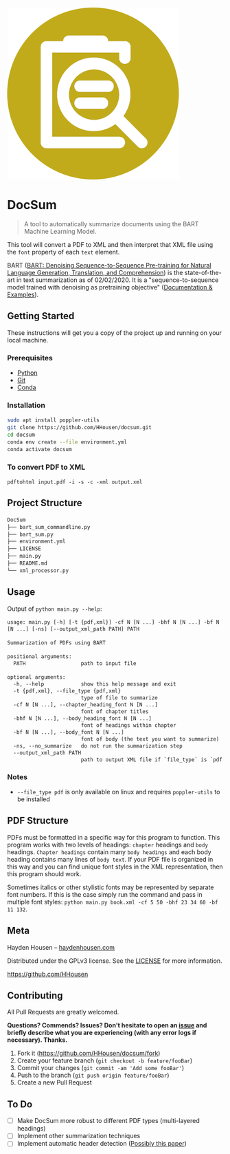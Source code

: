 ![DocSum Logo](docsum.png)
# DocSum
> A tool to automatically summarize documents using the BART Machine Learning Model.

This tool will convert a PDF to XML and then interpret that XML file using the `font` property of each `text` element.

BART ([BART: Denoising Sequence-to-Sequence Pre-training for Natural Language Generation, Translation, and Comprehension](https://arxiv.org/pdf/1910.13461.pdf)) is the state-of-the-art in text summarization as of 02/02/2020. It is a "sequence-to-sequence model trained with denoising as pretraining objective" ([Documentation & Examples](https://github.com/pytorch/fairseq/blob/master/examples/bart/README.md)).

## Getting Started
These instructions will get you a copy of the project up and running on your local machine.

### Prerequisites
* [Python](https://www.python.org/)
* [Git](https://git-scm.com/)
* [Conda](https://docs.conda.io/projects/conda/en/latest/user-guide/install/)

### Installation

```bash
sudo apt install poppler-utils
git clone https://github.com/HHousen/docsum.git
cd docsum
conda env create --file environment.yml
conda activate docsum
```

### To convert PDF to XML

```
pdftohtml input.pdf -i -s -c -xml output.xml
```

## Project Structure
```bash
DocSum
├── bart_sum_commandline.py
├── bart_sum.py
├── environment.yml
├── LICENSE
├── main.py
├── README.md
└── xml_processor.py
```

## Usage
Output of `python main.py --help`:
```
usage: main.py [-h] [-t {pdf,xml}] -cf N [N ...] -bhf N [N ...] -bf N [N ...] [-ns] [--output_xml_path PATH] PATH

Summarization of PDFs using BART

positional arguments:
  PATH                  path to input file

optional arguments:
  -h, --help            show this help message and exit
  -t {pdf,xml}, --file_type {pdf,xml}
                        type of file to summarize
  -cf N [N ...], --chapter_heading_font N [N ...]
                        font of chapter titles
  -bhf N [N ...], --body_heading_font N [N ...]
                        font of headings within chapter
  -bf N [N ...], --body_font N [N ...]
                        font of body (the text you want to summarize)
  -ns, --no_summarize   do not run the summarization step
  --output_xml_path PATH
                        path to output XML file if `file_type` is `pdf
```

### Notes

* `--file_type pdf` is only available on linux and requires `poppler-utils` to be installed

## PDF Structure

PDFs must be formatted in a specific way for this program to function. This program works with two levels of headings: `chapter` headings and `body` headings. `Chapter headings` contain many `body headings` and each body heading contains many lines of `body text`. If your PDF file is organized in this way and you can find unique font styles in the XML representation, then this program should work.

Sometimes italics or other stylistic fonts may be represented by separate font numbers. If this is the case simply run the command and pass in multiple font styles: `python main.py book.xml -cf 5 50 -bhf 23 34 60 -bf 11 132`.

## Meta

Hayden Housen – [haydenhousen.com](https://haydenhousen.com)

Distributed under the GPLv3 license. See the [LICENSE](LICENSE) for more information.

<https://github.com/HHousen>

## Contributing

All Pull Requests are greatly welcomed.

**Questions? Commends? Issues? Don't hesitate to open an [issue](https://github.com/HHousen/docsum/issues/new) and briefly describe what you are experiencing (with any error logs if necessary). Thanks.**

1. Fork it (<https://github.com/HHousen/docsum/fork>)
2. Create your feature branch (`git checkout -b feature/fooBar`)
3. Commit your changes (`git commit -am 'Add some fooBar'`)
4. Push to the branch (`git push origin feature/fooBar`)
5. Create a new Pull Request

## To Do

* [ ] Make DocSum more robust to different PDF types (multi-layered headings)
* [ ] Implement other summarization techniques
* [ ] Implement automatic header detection ([Possibly this paper](https://arxiv.org/pdf/1809.01477.pdf))